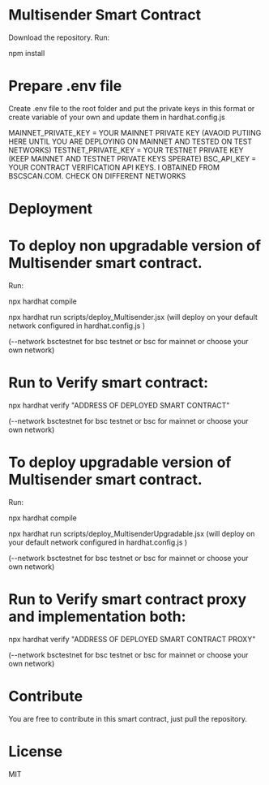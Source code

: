 # Multisender Smart Contract

Download the repository.
Run: 

npm install

# Prepare .env file

Create .env file to the root folder and put the private keys in this format or create variable of your own and update them in hardhat.config.js

MAINNET_PRIVATE_KEY = YOUR MAINNET PRIVATE KEY (AVAOID PUTIING HERE UNTIL YOU ARE DEPLOYING ON MAINNET AND TESTED ON TEST NETWORKS)
TESTNET_PRIVATE_KEY = YOUR TESTNET PRIVATE KEY (KEEP MAINNET AND TESTNET PRIVATE KEYS SPERATE)
BSC_API_KEY = YOUR CONTRACT VERIFICATION API KEYS. I OBTAINED FROM BSCSCAN.COM. CHECK ON DIFFERENT NETWORKS

# Deployment

# To deploy non upgradable version of Multisender smart contract.


Run: 


npx hardhat compile

npx hardhat run scripts/deploy_Multisender.jsx (will deploy on your default network configured in hardhat.config.js )


(--network bsctestnet for bsc testnet or bsc for mainnet or choose your own network)

# Run to Verify smart contract:

npx hardhat verify "ADDRESS OF DEPLOYED SMART CONTRACT"

(--network bsctestnet for bsc testnet or bsc for mainnet or choose your own network)


# To deploy upgradable version of Multisender smart contract.

Run: 

npx hardhat compile

npx hardhat run scripts/deploy_MultisenderUpgradable.jsx (will deploy on your default network configured in hardhat.config.js )

(--network bsctestnet for bsc testnet or bsc for mainnet or choose your own network)

# Run to Verify smart contract proxy and implementation both:

npx hardhat verify "ADDRESS OF DEPLOYED SMART CONTRACT PROXY"

(--network bsctestnet for bsc testnet or bsc for mainnet or choose your own network)


# Contribute

You are free to contribute in this smart contract, just pull the repository.

# License
MIT
